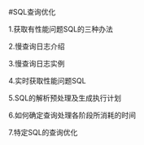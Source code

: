#SQL查询优化

1.获取有性能问题SQL的三种办法

2.慢查询日志介绍

3.慢查询日志实例

4.实时获取性能问题SQL

5.SQL的解析预处理及生成执行计划

6.如何确定查询处理各阶段所消耗的时间

7.特定SQL的查询优化
